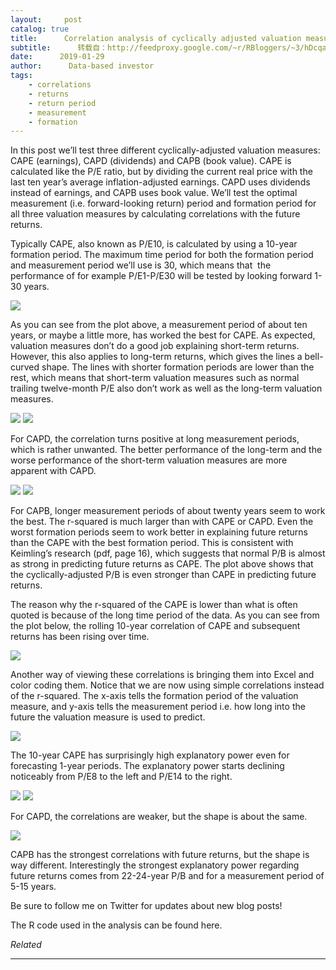```yaml
---
layout:     post
catalog: true
title:      Correlation analysis of cyclically adjusted valuation measures and subsequent returns
subtitle:      转载自：http://feedproxy.google.com/~r/RBloggers/~3/hDcqaaljMEg/
date:      2019-01-29
author:      Data-based investor
tags:
    - correlations
    - returns
    - return period
    - measurement
    - formation
---
```






In this post we’ll test three different cyclically-adjusted valuation measures: CAPE (earnings), CAPD (dividends) and CAPB (book value). CAPE is calculated like the P/E ratio, but by dividing the current real price with the last ten year’s average inflation-adjusted earnings. CAPD uses dividends instead of earnings, and CAPB uses book value. We’ll test the optimal measurement (i.e. forward-looking return) period and formation period for all three valuation measures by calculating correlations with the future returns.

Typically CAPE, also known as P/E10, is calculated by using a 10-year formation period. The maximum time period for both the formation period and measurement period we’ll use is 30, which means that  the performance of for example P/E1-P/E30 will be tested by looking forward 1-30 years.

![](https://i2.wp.com/4.bp.blogspot.com/-dgayLkGBah8/XE-EIqqZLrI/AAAAAAAAAEU/k1H8kX8GvbU6_suseLTbcJQHW4-CHsuyACLcBGAs/s1600/CAPE_plot.PNG?resize=450%2C512&ssl=1)



As you can see from the plot above, a measurement period of about ten years, or maybe a little more, has worked the best for CAPE. As expected, valuation measures don’t do a good job explaining short-term returns. However, this also applies to long-term returns, which gives the lines a bell-curved shape. The lines with shorter formation periods are lower than the rest, which means that short-term valuation measures such as normal trailing twelve-month P/E also don’t work as well as the long-term valuation measures.


![](https://i2.wp.com/3.bp.blogspot.com/-3h2MpDREujU/XE-EIpfNxGI/AAAAAAAAAEY/sfCEIaeXxOYHJIcuh8Py5folAhgVzMK2ACLcBGAs/s1600/CAPD_plot.PNG?resize=450%2C518&ssl=1)
![](https://i2.wp.com/3.bp.blogspot.com/-3h2MpDREujU/XE-EIpfNxGI/AAAAAAAAAEY/sfCEIaeXxOYHJIcuh8Py5folAhgVzMK2ACLcBGAs/s1600/CAPD_plot.PNG?resize=450%2C518&ssl=1)



For CAPD, the correlation turns positive at long measurement periods, which is rather unwanted. The better performance of the long-term and the worse performance of the short-term valuation measures are more apparent with CAPD.


![](https://i1.wp.com/4.bp.blogspot.com/-WmafcrA_s1E/XE-EIi_Q3kI/AAAAAAAAAEQ/2mhdVdnB-4oUsQBXE77xqNLJLflyJI0SwCLcBGAs/s1600/CAPB_plot.PNG?resize=450%2C519&ssl=1)
![](https://i1.wp.com/4.bp.blogspot.com/-WmafcrA_s1E/XE-EIi_Q3kI/AAAAAAAAAEQ/2mhdVdnB-4oUsQBXE77xqNLJLflyJI0SwCLcBGAs/s1600/CAPB_plot.PNG?resize=450%2C519&ssl=1)

For CAPB, longer measurement periods of about twenty years seem to work the best. The r-squared is much larger than with CAPE or CAPD. Even the worst formation periods seem to work better in explaining future returns than the CAPE with the best formation period. This is consistent with Keimling’s research (pdf, page 16), which suggests that normal P/B is almost as strong in predicting future returns as CAPE. The plot above shows that the cyclically-adjusted P/B is even stronger than CAPE in predicting future returns.

The reason why the r-squared of the CAPE is lower than what is often quoted is because of the long time period of the data. As you can see from the plot below, the rolling 10-year correlation of CAPE and subsequent returns has been rising over time. 

![](https://i0.wp.com/3.bp.blogspot.com/-mlUPinwHUkE/XE-Idz7G-pI/AAAAAAAAAEs/5UKgX974cv4urSDm84pFpCTy7KvdYUb4gCLcBGAs/s1600/CAPE_rolling.PNG?resize=450%2C482&ssl=1)


Another way of viewing these correlations is bringing them into Excel and color coding them. Notice that we are now using simple correlations instead of the r-squared. The x-axis tells the formation period of the valuation measure, and y-axis tells the measurement period i.e. how long into the future the valuation measure is used to predict.

![](https://i2.wp.com/4.bp.blogspot.com/-ECDwgRif9Yg/XFB_e3YSvzI/AAAAAAAAAFY/g-nfgYXR6Oczz4FlhxTKsPVCCqR480NAwCLcBGAs/s1600/CAPE.png?resize=450%2C648&ssl=1)


The 10-year CAPE has surprisingly high explanatory power even for forecasting 1-year periods. The explanatory power starts declining noticeably from P/E8 to the left and P/E14 to the right.





![](https://i2.wp.com/3.bp.blogspot.com/-iOpmqz06QaY/XFB_OS_dGRI/AAAAAAAAAFQ/E0bipp6rZecygwc5NBahtlx_pJR1zdzCwCLcBGAs/s1600/CAPD.png?resize=450%2C648&ssl=1)
![](https://i2.wp.com/3.bp.blogspot.com/-iOpmqz06QaY/XFB_OS_dGRI/AAAAAAAAAFQ/E0bipp6rZecygwc5NBahtlx_pJR1zdzCwCLcBGAs/s1600/CAPD.png?resize=450%2C648&ssl=1)

For CAPD, the correlations are weaker, but the shape is about the same.

![](https://i2.wp.com/3.bp.blogspot.com/-zfzBaVEVLsg/XFB-XbmGXrI/AAAAAAAAAFI/sLj4J51-SQ8gWvTFb3tgQ4QOF1I36xdzwCEwYBhgL/s1600/CAPB.png?resize=450%2C648&ssl=1)



CAPB has the strongest correlations with future returns, but the shape is way different. Interestingly the strongest explanatory power regarding future returns comes from 22-24-year P/B and for a measurement period of 5-15 years.

Be sure to follow me on Twitter for updates about new blog posts!


The R code used in the analysis can be found here.





*Related*








---
